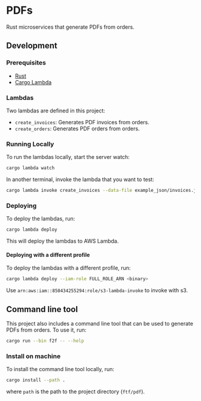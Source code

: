 # PDFs

Rust microservices that generate PDFs from orders.

## Development

### Prerequisites

- [Rust](https://www.rust-lang.org/tools/install)
- [Cargo Lambda](https://www.cargo-lambda.info/)

### Lambdas

Two lambdas are defined in this project:

- `create_invoices`: Generates PDF invoices from orders.
- `create_orders`: Generates PDF orders from orders.

### Running Locally

To run the lambdas locally, start the server watch:

```sh
cargo lambda watch
```

In another terminal, invoke the lambda that you want to test:

```sh
cargo lambda invoke create_invoices --data-file example_json/invoices.json
```

### Deploying

To deploy the lambdas, run:

```sh
cargo lambda deploy
```

This will deploy the lambdas to AWS Lambda.

#### Deploying with a different profile

To deploy the lambdas with a different profile, run:

```sh
cargo lambda deploy --iam-role FULL_ROLE_ARN <binary>
```

Use `arn:aws:iam::850434255294:role/s3-lambda-invoke` to invoke with s3.
## Command line tool

This project also includes a command line tool that can be used to generate PDFs from orders. To use it, run:

```sh
cargo run --bin f2f -- --help
```

### Install on machine

To install the command line tool locally, run:

```sh
cargo install --path .
```

where `path` is the path to the project directory (`ftf/pdf`).